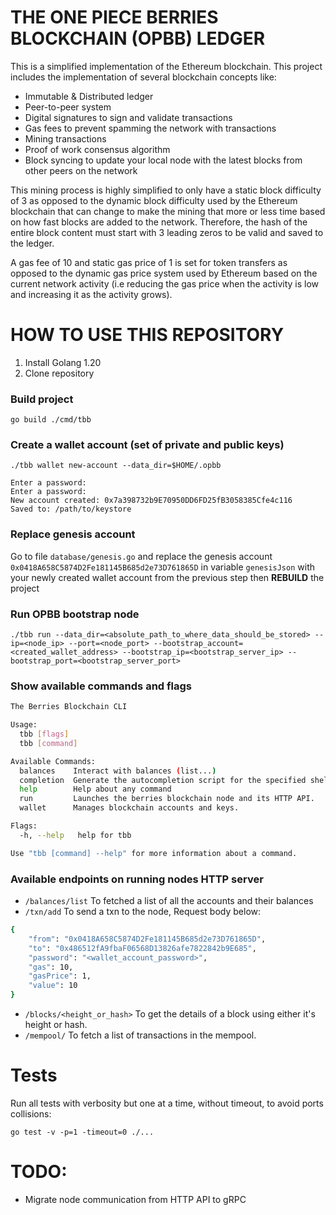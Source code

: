 # THE ONE PIECE BERRIES BLOCKCHAIN (OPBB) LEDGER
This is a simplified implementation of the Ethereum blockchain. This project includes the implementation of 
several blockchain concepts like:

- Immutable & Distributed ledger
- Peer-to-peer system
- Digital signatures to sign and validate transactions
- Gas fees to prevent spamming the network with transactions
- Mining transactions
- Proof of work consensus algorithm
- Block syncing to update your local node with the latest blocks from other peers on the network

This mining process is highly simplified to only have a static block difficulty of 3 as opposed to the 
dynamic block difficulty used by the Ethereum blockchain that can change to make the mining that more or less
time based on how fast blocks are added to the network. Therefore, the hash of the entire block content must
start with 3 leading zeros to be valid and saved to the ledger.

A gas fee of 10 and static gas price of 1 is set for token transfers as opposed to the dynamic gas price system used
by Ethereum based on the current network activity (i.e reducing the gas price when the activity is low and increasing
it as the activity grows).

# HOW TO USE THIS REPOSITORY
1. Install Golang 1.20
2. Clone repository 

### Build project
```
go build ./cmd/tbb
```

### Create a wallet account (set of private and public keys)
```
./tbb wallet new-account --data_dir=$HOME/.opbb
```
```
Enter a password: 
Enter a password: 
New account created: 0x7a398732b9E70950DD6FD25fB3058385Cfe4c116
Saved to: /path/to/keystore
```

### Replace genesis account
Go to file `database/genesis.go` and replace the genesis account `0x0418A658C5874D2Fe181145B685d2e73D761865D` in
variable `genesisJson` with your newly created wallet account from the previous step then **REBUILD** the project

### Run OPBB bootstrap node
```
./tbb run --data_dir=<absolute_path_to_where_data_should_be_stored> --ip=<node_ip> --port=<node_port> --bootstrap_account=<created_wallet_address> --bootstrap_ip=<bootstrap_server_ip> --bootstrap_port=<bootstrap_server_port>
```

### Show available commands and flags
```bash
The Berries Blockchain CLI

Usage:
  tbb [flags]
  tbb [command]

Available Commands:
  balances    Interact with balances (list...)
  completion  Generate the autocompletion script for the specified shell
  help        Help about any command
  run         Launches the berries blockchain node and its HTTP API.
  wallet      Manages blockchain accounts and keys.

Flags:
  -h, --help   help for tbb

Use "tbb [command] --help" for more information about a command.
```

### Available endpoints on running nodes HTTP server
- `/balances/list` To fetched a list of all the accounts and their balances
- `/txn/add` To send a txn to the node, Request body below:
```bash
{
    "from": "0x0418A658C5874D2Fe181145B685d2e73D761865D",
    "to": "0x486512fA9fbaF06568D13826afe7822842b9E685",
    "password": "<wallet_account_password>",
    "gas": 10,
    "gasPrice": 1,
    "value": 10
}
```
- `/blocks/<height_or_hash>` To get the details of a block using either it's height or hash.
- `/mempool/` To fetch a list of transactions in the mempool.

# Tests
Run all tests with verbosity but one at a time, without timeout, to avoid ports collisions:
```
go test -v -p=1 -timeout=0 ./...
```

# TODO:
- Migrate node communication from HTTP API to gRPC

